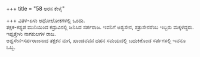 +++
title = "58 ಅರಸ ಕೇಳೈ"

+++
ವಿತಳ-ಏಳು ಅಧೋಲೋಕಗಳಲ್ಲಿ ಒಂದು.  
ತಕ್ಷಕ-ಕಶ್ಯಪ ಮುನಿಯಿಂದ ಕದ್ರುವಿನಲ್ಲಿ ಜನಿಸಿದ ಸರ್ಪರಾಜ. ಇವನಿಗೆ ಅಶ್ವಸೇನ, ಶತ್ರುಸೇನರೆಂಬ ಇಬ್ಬರು ಮಕ್ಕಳಿದ್ದರು. ಇಪ್ಪತ್ತೇಳು ನಾಗಕುಲಗಳ ರಾಜ.  
ಅಶ್ವಸೇನ-ಸರ್ಪರಾಜನಾದ ತಕ್ಷಕನ ಮಗ, ಖಾಂಡವವನ ದಹನ ಸಮಯದಲ್ಲಿ ಬದುಕಿಕೊಂಡ ಸರ್ಪಗಳಲ್ಲಿ ಇವನೂ ಒಬ್ಬ.